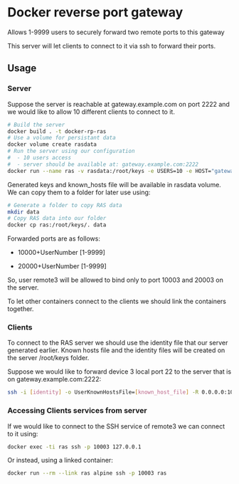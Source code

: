 # Docker reverse port gateway

Allows 1-9999 users to securely forward two remote ports to this gateway

This server will let clients to connect to it via ssh to forward their ports.

## Usage

### Server

Suppose the server is reachable at gateway.example.com on port 2222 and we would like to allow 10 different clients to connect to it.

```sh
# Build the server
docker build . -t docker-rp-ras
# Use a volume for persistant data
docker volume create rasdata
# Run the server using our configuration
#  - 10 users access
#  - server should be available at: gateway.example.com:2222
docker run --name ras -v rasdata:/root/keys -e USERS=10 -e HOST="gateway.example.com" -e PORT=2222 -p 2222:22 -d docker-rp-ras
```

Generated keys and known_hosts file will be available in rasdata volume. We can copy them to a folder for later use using:

```sh
# Generate a folder to copy RAS data
mkdir data
# Copy RAS data into our folder
docker cp ras:/root/keys/. data
```

Forwarded ports are as follows:

- 10000+UserNumber [1-9999]

- 20000+UserNumber [1-9999]

So, user remote3 will be allowed to bind only to port 10003 and 20003 on the server.

To let other containers connect to the clients we should link the containers together.

### Clients

To connect to the RAS server we should use the identity file that our server generated earlier. Known hosts file and the identity files will be created on the server /root/keys folder.

Suppose we would like to forward device 3 local port 22 to the server that is on gateway.example.com:2222:

```sh
ssh -i [identity] -o UserKnownHostsFile=[known_host_file] -R 0.0.0.0:10003:localhost:22 -l remote3 -p 2222 gateway.example.com
```

### Accessing Clients services from server

If we would like to connect to the SSH service of remote3 we can connect to it using:

```sh
docker exec -ti ras ssh -p 10003 127.0.0.1
```

Or instead, using a linked container:

```sh
docker run --rm --link ras alpine ssh -p 10003 ras
```
